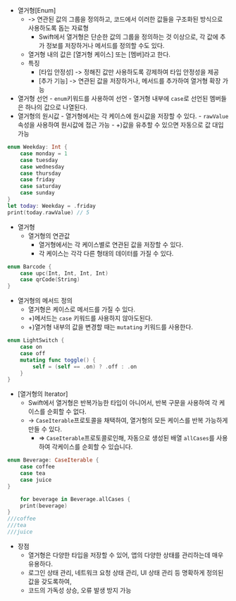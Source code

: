 - 열거형[Enum]
	- -> 연관된 값의 그룹을 정의하고, 코드에서 이러한 값들을 구조화된 방식으로 사용하도록 돕는 자료형
		- Swift에서 열거형은 단순한 값의 그룹을 정의하는 것 이상으로, 각 값에 추가 정보를 저장하거나 메서드를 정의할 수도 있다.
	- 열거형 내의 값은 [열거형 케이스] 또는 [멤버]라고 한다.
	- 특징
		- [타입 안정성] -> 정해진 값만 사용하도록 강제하여 타입 안정성을 제공
		- [추가 기능] -> 연관된 값을 저장하거나, 메서드를 추가하여 열거형 확장 가능
- 열거형 선언
		- `enum`키워드를 사용하여 선언
		- 열거형 내부에 `case`로 선언된 멤버들은 하나의 값으로 나열된다.
- 열거형의 원시값
		- 열거형에서는 각 케이스에 원시값을 저장할 수 있다.
		- `rawValue` 속성을 사용하여 원시값에 접근 가능
		- +)값을 유추할 수 있으면 자동으로 값 대입 가능
``` swift
enum Weekday: Int {
	case monday = 1
	case tuesday
	case wednesday
	case thursday
	case friday
	case saturday
	case sunday
}
let today: Weekday = .friday
print(today.rawValue) // 5
```
- 열거형
	- 열거형의 연관값
		- 열거형에서는 각 케이스별로 연관된 값을 저장할 수 있다.
		- 각 케이스는 각각 다른 형태의 데이터를 가질 수 있다.
``` swift
enum Barcode {
	case upc(Int, Int, Int, Int)
	case qrCode(String)
}
```
- 열거형의 메서드 정의
	- 열거형은 케이스로 메서드를 가질 수 있다.
	- +)메서드는 `case` 키워드를 사용하지 않아도된다.
	- +)열거형 내부의 값을 변경할 때는 `mutating` 키워드를 사용한다.
``` swift
enum LightSwitch {
	case on
	case off
	mutating func toggle() {
		self = (self == .on) ? .off : .on
	}
}
```
- [열거형의 Iterator]
	- Swift에서 열거형은 반복가능한 타입이 아니어서, 반복 구문을 사용하여 각 케이스를 순회할 수 없다.
	- -> `CaseIterable`프로토콜을 채택하여, 열거형의 모든 케이스를 반복 가능하게 만들 수 있다.
		- => `CaseIterable`프로토콜로인해, 자동으로 생성된 배열 `allCases`를 사용하여 각케이스를 순회할 수 있습니다.
``` swift
enum Beverage: CaseIterable {
	case coffee
	case tea
	case juice
}

	for beverage in Beverage.allCases {
	print(beverage)
}
///coffee
///tea
///juice
```
- 장점
	- 열거형은 다양한 타입을 저장할 수 있어, 앱의 다양한 상태를 관리하는데 매우 유용하다.
	- 로그인 상태 관리, 네트워크 요청 상태 관리, UI 상태 관리 등 명확하게 정의된 값을 갖도록하여,
	- 코드의 가독성 상승, 오류 발생 방지 가능